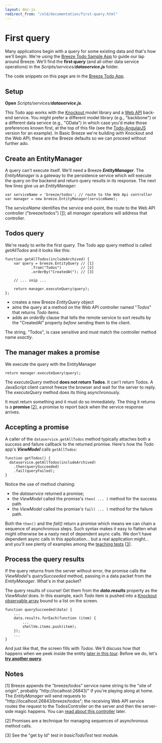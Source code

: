```yaml
---
layout: doc-js
redirect_from: "/old/documentation/first-query.html"
---
```


# First query

Many applications begin with a query for some existing data and that's how we'll begin. We're using the <a href="/doc-samples/about-todo">Breeze Todo Sample App</a> to guide our lap around Breeze. We'll find the **first query** (and all other data service operations) in the *Scripts/services/**dataservice.js*** folder.

The code snippets on this page are in the <a href="/doc-samples/about-todo">Breeze Todo App</a>.

## Setup

**Open** *Scripts/services/**dataservice.js***.

This Todo app works with the <a href="http://knockoutjs.com/" target="_blank">Knockout </a>model library and a <a href="http://www.asp.net/web-api" target="_blank">Web API</a> back-end service. You might prefer a different model library (e.g., "backbone") or a different data service (e.g., "OData") in which case you'd make those preferences known first, at the top of this file (see the <a href="/doc-samples/todo-angular" target="_top">Todo-AngularJS</a> version for an example). In Basic Breeze we're building with Knockout and the Web API; these are the Breeze defaults so we can proceed without further ado.

## Create an EntityManager

A query can't execute itself. We'll need a Breeze ***EntityManager***. The *EntityManager* is a gateway to the persistence service which will execute the query on the backend and return query results in its response. The next few lines give us an *EntityManager*:


    var serviceName = 'breeze/todos'; // route to the Web Api controller
    var manager = new breeze.EntityManager(serviceName);


The *serviceName* identifies the service end-point, the route to the Web API controller ("breeze/todos") [<a href="#note 1">1</a>]; all *manager* operations will address that controller.

## Todos query

We're ready to write the first query. The Todo app query method is called *getAllTodos* and it looks like this:


    function getAllTodos(includeArchived) {
        var query = breeze.EntityQuery // [1]
                .from("Todos")         // [2]
                .orderBy("CreatedAt"); // [3]
    
        // ... snip ...
    
        return manager.executeQuery(query);
    };

- creates a new Breeze *EntityQuery* object
- aims the query at a method on the Web API controller named "*Todos*" that returns *Todo* items.
- adds an *orderBy* clause that tells the remote service to sort results by the "CreatedAt" property *before* sending them to the client.


The string, "Todos", is case sensitive and must match the controller method name *exactly*.


## The manager makes a promise

We execute the query with the EntityManager

    return manager.executeQuery(query);

The *executeQuery* method **does not return Todos**. It can't return Todos. A JavaScript client cannot freeze the browser and wait for the server to reply. The *executeQuery* method does its thing asynchronously.

It must return something and it must do so immediately. The thing it returns is a **promise** [<a href="#note 2">2</a>], a promise to report back when the service response arrives.

## Accepting a promise

A caller of the `dataservice.getAllTodos` method typically attaches both a success and failure callback to the returned promise. Here's how the Todo app's ***ViewModel*** calls `getAllTodos`:



    function getTodos() {
      dataservice.getAllTodos(includeArchived)
        .then(querySucceeded)
        .fail(queryFailed);
    }


Notice the use of method chaining:

- the *dataservice* returned a promise;
- the *ViewModel* called the promise's `then( ... )` method for the success path
- the *ViewModel* called the promise's `fail( ... )` method for the failure path.


Both the `then()` and the *fail()* return a promise which means we can chain a sequence of asynchronous steps. Such syntax makes it easy to flatten what might otherwise be a nasty nest of dependent async calls. We don't have dependent async calls in this application... but a real application might... and you'll see plenty of examples among the <a href="/doc-samples/doccode" target="_blank">teaching tests</a> [<a href="#note 3">3</a>].

## Process the query results

If the query returns from the server without error, the promise calls the *ViewModel*'s *querySucceeded* method, passing in a data packet from the *EntityManager*. What's in that packet?

The query results of course! Get them from the ***data.results*** property as the *ViewModel* does. In this example, each *Todo* item is pushed into a <a href="http://knockoutjs.com/documentation/observableArrays.html">Knockout observable array</a> bound to a list on the screen.


    function querySucceeded(data) {
        ...
        data.results.forEach(function (item) {
            ...
            shellVm.items.push(item);
        });
        ...
    }


And just like that, the screen fills with *Todos*.  We'll discuss how *that* happens when we peek inside the entity <a href="/doc-js/lap-knockout">later in this tour</a>. Before we do, let's **<a href="/doc-js/lap-query-filter">try another query</a>**.

## Notes

<a name="note 1"></a>[1] Breeze appends the "breeze/todos" service name string to the "site of origin", probably "http://localhost:26843/" if you're playing along at home. The *EntityManager* will send requests to "http://localhost:26843/breeze/todos"; the receiving Web API service routes the request to the TodosController on the server and then the server-side magic happens. You can <a href="/doc-net/webapi-controller">read about this controller</a> later.

<a name="note 2"></a>[2] Promises are a technique for managing sequences of asynchronous method calls.

<a name="note 3"></a>[3] See the "get by Id" test in *basicTodoTest* test module.
